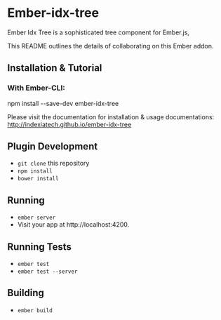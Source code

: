 # Ember-idx-tree

Ember Idx Tree is a sophisticated tree component for Ember.js,

This README outlines the details of collaborating on this Ember addon.

## Installation & Tutorial

### With Ember-CLI:

npm install --save-dev ember-idx-tree

Please visit the documentation for installation & usage documentations: http://indexiatech.github.io/ember-idx-tree

## Plugin Development

* `git clone` this repository
* `npm install`
* `bower install`

## Running

* `ember server`
* Visit your app at http://localhost:4200.

## Running Tests

* `ember test`
* `ember test --server`

## Building

* `ember build`